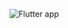 ![Flutter app ](https://blogger.googleusercontent.com/img/b/R29vZ2xl/AVvXsEj1UFYlKhl1Inqw0JhPHEATISbAaJElz5UeRMKir8BIrLKBRrHltfgHhhGqo1DnPIaVL78X34DJyBuxSX_YH5s0yx85BCXwLnFnSqROsPiRlKfi3mOL5YGnioaeTMtR-rfz2z7H2o_-iVLHrbf_nDe2QXHbMTQn9GYbIVQoADwXxLJVCNkykGRo4XIXyg/s1200/116820134-420b2400-ab28-11eb-826a-caa69072ba6b.gif)
